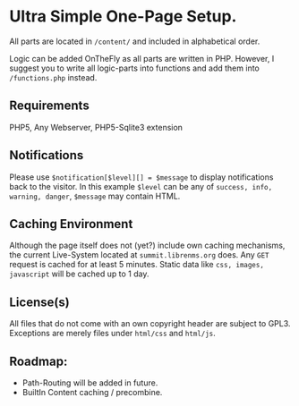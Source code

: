 # Ultra Simple One-Page Setup.

All parts are located in `/content/` and included in alphabetical order.

Logic can be added OnTheFly as all parts are written in PHP. However, I suggest you to write all logic-parts into functions and add them into `/functions.php` instead.

## Requirements

PHP5, Any Webserver, PHP5-Sqlite3 extension

## Notifications

Please use `$notification[$level][] = $message` to display notifications back to the visitor.
In this example `$level` can be any of `success, info, warning, danger`, `$message` may contain HTML.

## Caching Environment

Although the page itself does not (yet?) include own caching mechanisms, the current Live-System located at `summit.librenms.org` does.
Any `GET` request is cached for at least 5 minutes. Static data like `css, images, javascript` will be cached up to 1 day.

## License(s)

All files that do not come with an own copyright header are subject to GPL3. Exceptions are merely files under `html/css` and `html/js`.

## Roadmap:

- Path-Routing will be added in future.
- BuiltIn Content caching / precombine.
